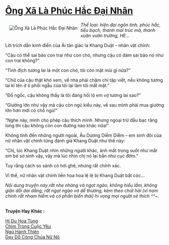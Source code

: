 <a href="https://utruyen.com/ong-xa-la-phuc-hac-dai-nhan/1311/" title="Ông Xã Là Phúc Hắc Đại Nhân"><h1>Ông Xã Là Phúc Hắc Đại Nhân</h1></a><div style="display:table"><img align="right" style="float: left; padding: 10px;" src="https://utruyen.com/images/story/200x260/ong-xa-la-phuc-hac-dai-nhan.jpg" alt="Ông Xã Là Phúc Hắc Đại Nhân"><i>Thể loại:</i><i> hiện đại ngôn tình, phúc hắc, tiểu bạch, thanh mai trúc mã, thanh xuân vườn trường, HE…<p></p></i><p></p>Lời trích dẫn kinh điển của Ái tân giác la Khang Duật – nhân vật chính:<p></p><p></p>“Cậu có thể sai bảo con trai như con chó, nhưng cậu có dám sai bảo nó như con trai không?”<p></p>“Tình địch tương lai là một con chó, tôi còn mặt mũi gì nữa?”<p></p>“Chữ của cậu thật khó xem, về nhà phải chăm chỉ tập viết, nếu không tương lai kí tên ở ô phối ngẫu của tôi lại làm tôi mất mặt.”<p></p>“Đồ ngốc, cậu không thấy là tôi đang hối lộ em vợ tương lai sao?”<p></p>“Giường lớn như vậy mà cậu còn ngủ kiểu này, về sau mình phải mua giường lớn hơn mới có chỗ ngủ!”<p></p>“Nghe này, mình cho phép cậu thích mình. Nhưng ngoại trừ đầu bạc răng long thì cậu không còn con đường nào khác nữa!”<p></p>Không tính đến những người ngoài, Âu Dương Diễm Diễm – em sinh đôi của nữ nhân vật chính từng đánh giá Khang Duật như thế này:<p></p>“Chị, lúc Khang Duật nhìn những người khác, ánh mắt trong suốt như mắt em bé sơ sinh vậy, vậy mà lúc nhìn chị nó lại bẩn như cục đờm.”<p></p>Tuy rằng cách so sánh có hơi ghê, nhưng rất chính xác.<p></p>Vì thế, nữ nhân vật chính liền hoa hoa lệ lệ bị Khang Duật bắt cóc…<p></p><em>Nội dung truyện này rất nhẹ nhàng và ngọt ngào, không hiểu lầm, không giận dỗi dai dẳng, rất ngọt ngào và dễ thương, kèm theo chút hài (vì nam chính rất nham hiểm và có phần biến thái) hi vọng mọi người sẽ thích ^^~.</em></div><p><br><b>Truyện Hay Khác :</b></p><a href="https://utruyen.com/hi-du-hoa-tung/309/" alt="Hi Du Hoa Tùng">Hi Du Hoa Tùng</a><br/><a href="https://github.com/quanluxury/truyenhot/tree/master/truyenhay/2301/" alt="Chìm Trong Cuộc Yêu">Chìm Trong Cuộc Yêu</a><br/><a href="https://github.com/quanluxury/truyenhot/tree/master/truyenhay/12192/" alt="Ngũ Hành Thiên">Ngũ Hành Thiên</a><br/><a href="https://github.com/quanluxury/ngontinhhot/tree/master/truyenhay/13951/" alt="Dạy Dỗ Công Chúa Nữ Nô">Dạy Dỗ Công Chúa Nữ Nô</a><br/>